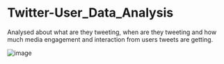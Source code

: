 # Twitter-User_Data_Analysis
Analysed about what are they tweeting, when are they tweeting and how much media engagement and interaction from users tweets are getting.


![image](https://user-images.githubusercontent.com/74198744/190919382-0de76db8-a3a7-4044-b0ab-c0cd9c7c0ba4.png)
